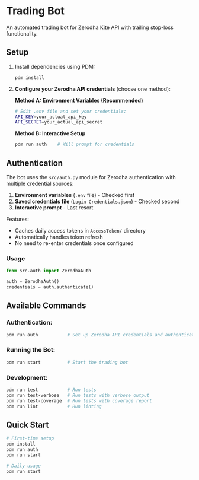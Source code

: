 # Trading Bot

An automated trading bot for Zerodha Kite API with trailing stop-loss functionality.

## Setup

1. Install dependencies using PDM:
   ```bash
   pdm install
   ```

2. **Configure your Zerodha API credentials** (choose one method):

   **Method A: Environment Variables (Recommended)**
   ```bash
   # Edit .env file and set your credentials:
   API_KEY=your_actual_api_key
   API_SECRET=your_actual_api_secret
   ```

   **Method B: Interactive Setup**
   ```bash
   pdm run auth    # Will prompt for credentials
   ```

## Authentication

The bot uses the `src/auth.py` module for Zerodha authentication with multiple credential sources:

1. **Environment variables** (`.env` file) - Checked first
2. **Saved credentials file** (`Login Credentials.json`) - Checked second  
3. **Interactive prompt** - Last resort

Features:
- Caches daily access tokens in `AccessToken/` directory
- Automatically handles token refresh
- No need to re-enter credentials once configured

### Usage

```python
from src.auth import ZerodhaAuth

auth = ZerodhaAuth()
credentials = auth.authenticate()
```

## Available Commands

### Authentication:
```bash
pdm run auth           # Set up Zerodha API credentials and authentication
```

### Running the Bot:
```bash
pdm run start          # Start the trading bot
```

### Development:
```bash
pdm run test           # Run tests
pdm run test-verbose   # Run tests with verbose output
pdm run test-coverage  # Run tests with coverage report
pdm run lint           # Run linting
```

## Quick Start

```bash
# First-time setup
pdm install
pdm run auth
pdm run start

# Daily usage
pdm run start
```